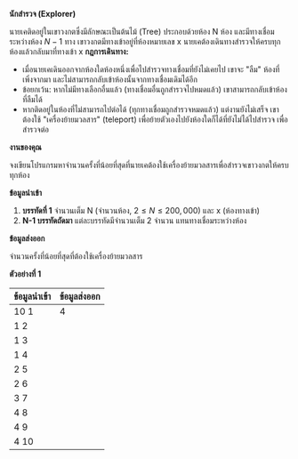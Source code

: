 **นักสำรวจ (Explorer)**

นายเคติดอยู่ในเขาวงกตซึ่งมีลักษณะเป็นต้นไม้ (Tree) ประกอบด้วยห้อง N ห้อง และมีทางเชื่อมระหว่างห้อง $N-1$ ทาง เขาวงกตมีทางเข้าอยู่ที่ห้องหมายเลข x นายเคต้องเดินทางสำรวจให้ครบทุกห้องแล้วกลับมาที่ทางเข้า x
**กฎการเดินทาง:**
* เมื่อนายเคเดินออกจากห้องใดห้องหนึ่งเพื่อไปสำรวจทางเชื่อมที่ยังไม่เคยไป เขาจะ "ลืม" ห้องที่เพิ่งจากมา และไม่สามารถกลับเข้าห้องนั้นจากทางเชื่อมเดิมได้อีก
* ข้อยกเว้น: หากไม่มีทางเลือกอื่นแล้ว (ทางเชื่อมอื่นถูกสำรวจไปหมดแล้ว) เขาสามารถกลับเข้าห้องที่ลืมได้
* หากติดอยู่ในห้องที่ไม่สามารถไปต่อได้ (ทุกทางเชื่อมถูกสำรวจหมดแล้ว) แต่งานยังไม่เสร็จ เขาต้องใช้ "เครื่องย้ายมวลสาร" (teleport) เพื่อย้ายตัวเองไปยังห้องใดก็ได้ที่ยังไม่ได้ไปสำรวจ เพื่อสำรวจต่อ

**งานของคุณ**

จงเขียนโปรแกรมหาจำนวนครั้งที่น้อยที่สุดที่นายเคต้องใช้เครื่องย้ายมวลสารเพื่อสำรวจเขาวงกตให้ครบทุกห้อง

**ข้อมูลนำเข้า**

1.  **บรรทัดที่ 1** จำนวนเต็ม N (จำนวนห้อง, $2 \le N \le 200,000$) และ x (ห้องทางเข้า)
2.  **N-1 บรรทัดถัดมา** แต่ละบรรทัดมีจำนวนเต็ม 2 จำนวน แทนทางเชื่อมระหว่างห้อง

**ข้อมูลส่งออก**

จำนวนครั้งที่น้อยที่สุดที่ต้องใช้เครื่องย้ายมวลสาร

**ตัวอย่างที่ 1**

| ข้อมูลนำเข้า | ข้อมูลส่งออก |
| :--- | :--- |
| 10 1 | 4 |
| 1 2 | |
| 1 3 | |
| 1 4 | |
| 2 5 | |
| 2 6 | |
| 3 7 | |
| 4 8 | |
| 4 9 | |
| 4 10 | |